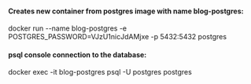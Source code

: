 #### Creates new container from postgres image with name blog-postgres:
docker run --name blog-postgres -e POSTGRES_PASSWORD=VJzU1nicJdAMjxe -p 5432:5432 postgres
#### psql console connection to the database:
docker exec -it blog-postgres psql -U postgres postgres
